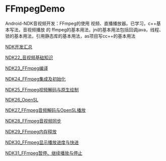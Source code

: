 # FFmpegDemo
Android-NDK音视频开发：FFmpeg的使用
视频、直播播放器。已学习，c++基本写法，音视频播放 的 ffmpeg的基本用法，jni的基本用法包括回调java，线程、锁的基本用法，引用静态库的基本用法，as项目写cc++的基本用法

[NDK开发汇总](https://blog.csdn.net/baopengjian/article/details/104615972)

[NDK22_音视频基础知识](https://blog.csdn.net/baopengjian/article/details/108485018)

[NDK23_FFmpeg编译](https://blog.csdn.net/baopengjian/article/details/108408884)

[NDK24_FFmpeg集成及初始化](https://blog.csdn.net/baopengjian/article/details/107846770)

[NDK25_FFmpeg视频解码与原生绘制](https://blog.csdn.net/baopengjian/article/details/108571736)

[NDK26_OpenSL](https://blog.csdn.net/baopengjian/article/details/108631787)

[NDK27_FFmpeg音频解码与OpenSL播放](https://blog.csdn.net/baopengjian/article/details/108669403)

[NDK28_FFmpeg音视频同步](https://blog.csdn.net/baopengjian/article/details/108685003)

[NDK29_FFmpeg内存释放](https://blog.csdn.net/baopengjian/article/details/108716577)

[NDK30_FFmpeg显示播放进度与快进](https://blog.csdn.net/baopengjian/article/details/108851892)

[NDK31_FFmpeg暂停、继续播放与停止](https://blog.csdn.net/baopengjian/article/details/108901269)
